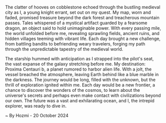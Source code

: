 
The clatter of hooves on cobblestone echoed through the bustling medieval city as I, a young knight errant, set out on my quest. My map, worn and faded, promised treasure beyond the dark forest and treacherous mountain passes. Tales whispered of a mystical artifact guarded by a fearsome dragon, an object said to hold unimaginable power. With every passing mile, the world unfolded before me, revealing sprawling fields, ancient ruins, and hidden villages teeming with vibrant life. Each day brought a new challenge, from battling bandits to befriending weary travelers, forging my path through the unpredictable tapestry of the medieval world.

The starship hummed with anticipation as I strapped into the pilot's seat, the vast expanse of the galaxy stretching before me. My destination: Proxima Centauri b, a planet rumored to harbor alien life. With a jolt, the vessel breached the atmosphere, leaving Earth behind like a blue marble in the darkness. The journey would be long, filled with the unknown, but the thrill of exploration ignited within me. Each day would be a new frontier, a chance to discover the wonders of the cosmos, to learn about the universe's secrets and perhaps even make contact with civilizations beyond our own. The future was a vast and exhilarating ocean, and I, the intrepid explorer, was ready to dive in. 

~ By Hozmi - 20 October 2024
